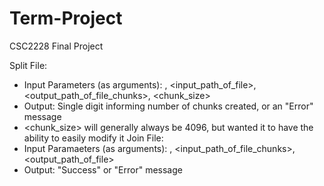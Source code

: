 # Term-Project
CSC2228 Final Project


Split File:
  - Input Parameters (as arguments): <filename>, <input_path_of_file>, <output_path_of_file_chunks>, <chunk_size>
  - Output: Single digit informing number of chunks created, or an "Error" message
  - <chunk_size> will generally always be 4096, but wanted it to have the ability to easily modify it
Join File:
  - Input Paramaeters (as arguments): <filename>, <input_path_of_file_chunks>, <output_path_of_file>
  - Output: "Success" or "Error" message
